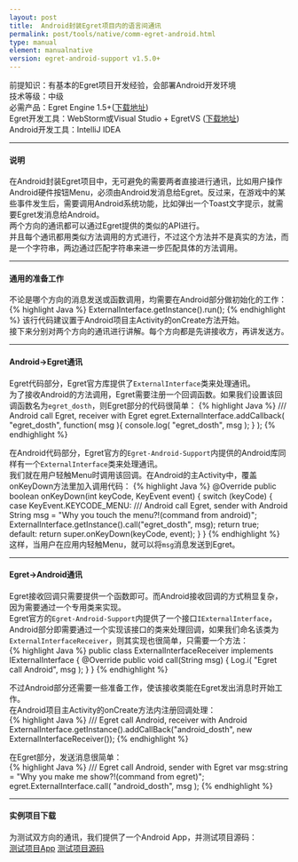 ```yaml
---
layout: post
title:  Android封装Egret项目内的语言间通讯
permalink: post/tools/native/comm-egret-android.html
type: manual
element: manualnative
version: egret-android-support v1.5.0+
---
```


前提知识：有基本的Egret项目开发经验，会部署Android开发环境    
技术等级：中级    
必需产品：Egret Engine 1.5+(<a href="http://www.egret-labs.org/egretengine" target="_blank">下载地址</a>)    
Egret开发工具：WebStorm或Visual Studio + EgretVS (<a href="http://www.egret-labs.org/egretvs" target="_blank">下载地址</a>)    
Android开发工具：IntelliJ IDEA 
   
---  
#### 说明
在Android封装Egret项目中，无可避免的需要两者直接进行通讯，比如用户操作Android硬件按钮Menu，必须由Android发消息给Egret。反过来，在游戏中的某些事件发生后，需要调用Android系统功能，比如弹出一个Toast文字提示，就需要Egret发消息给Android。    
两个方向的通讯都可以通过Egret提供的类似的API进行。    
并且每个通讯都用类似方法调用的方式进行，不过这个方法并不是真实的方法，而是一个字符串，两边通过匹配字符串来进一步匹配具体的方法调用。

---  
#### 通用的准备工作
不论是哪个方向的消息发送或函数调用，均需要在Android部分做初始化的工作：    
{% highlight Java %}
ExternalInterface.getInstance().run();
{% endhighlight %}
该行代码建议置于Android项目主Activity的onCreate方法开始。    
接下来分别对两个方向的通讯进行讲解。每个方向都是先讲接收方，再讲发送方。    

---  
#### Android->Egret通讯
Egret代码部分，Egret官方库提供了`ExternalInterface`类来处理通讯。    
为了接收Android的方法调用，Egret需要注册一个回调函数。如果我们设置该回调函数名为`egret_dosth`，则Egret部分的代码很简单：
{% highlight Java %}
/// Android call Egret, receiver with Egret
egret.ExternalInterface.addCallback( "egret_dosth", function( msg ){ 
    console.log( "egret_dosth", msg );
} );
{% endhighlight %}

在Android代码部分，Egret官方的`Egret-Android-Support`内提供的Android库同样有一个`ExternalInterface`类来处理通讯。    
我们就在用户轻触Menu时调用该回调。在Android的主Activity中，覆盖onKeyDown方法里加入调用代码：
{% highlight Java %}
@Override
public boolean onKeyDown(int keyCode, KeyEvent event) {
	switch (keyCode) {
	case KeyEvent.KEYCODE_MENU:
		/// Android call Egret, sender with Android
		String msg = "Why you touch the menu?!(command from android)";
		ExternalInterface.getInstance().call("egret_dosth", msg);
		return true;
	default:
		return super.onKeyDown(keyCode, event);	
	}
}
{% endhighlight %}
这样，当用户在应用内轻触Menu，就可以将`msg`消息发送到Egret。

---  
#### Egret->Android通讯
Egret接收回调只需要提供一个函数即可。而Android接收回调的方式稍显复杂，因为需要通过一个专用类来实现。     
Egret官方的`Egret-Android-Support`内提供了一个接口`IExternalInterface`，Android部分即需要通过一个实现该接口的类来处理回调，如果我们命名该类为`ExternalInterfaceReceiver`，则其实现也很简单，只需要一个方法：  
{% highlight Java %}
public class ExternalInterfaceReceiver implements IExternalInterface {
    @Override
    public void call(String msg) {
        Log.i( "Egret call Android", msg );
    }
}
{% endhighlight %}

不过Android部分还需要一些准备工作，使该接收类能在Egret发出消息时开始工作。      
在Android项目主Activity的onCreate方法内注册回调处理：    
{% highlight Java %}
/// Egret call Android, receiver with Android
ExternalInterface.getInstance().addCallBack("android_dosth", new ExternalInterfaceReceiver());
{% endhighlight %}

在Egret部分，发送消息很简单：    
{% highlight Java %}
/// Egret call Android, sender with Egret
var msg:string = "Why you make me show?!(command from egret)";
egret.ExternalInterface.call( "android_dosth", msg );
{% endhighlight %}

---  
#### 实例项目下载
为测试双方向的通讯，我们提供了一个Android App，并测试项目源码：    
<a href="{{site.baseurl}}/assets/packages/doc/win-android-package/Comm-Between-Egret-And-Android.apk" target="_blank">测试项目App</a> 
<a href="{{site.baseurl}}/assets/packages/doc/win-android-package/Comm-Between-Egret-And-Android.zip" target="_blank">测试项目源码</a>
 

